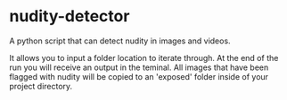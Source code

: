 # nudity-detector
A python script that can detect nudity in images and videos.

It allows you to input a folder location to iterate through. At the end of the run you will receive an output in the teminal.
All images that have been flagged with nudity will be copied to an 'exposed' folder inside of your project directory.

